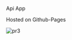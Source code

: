 Api App

Hosted on Github-Pages


![pr3](https://user-images.githubusercontent.com/78624317/171369722-8a90340c-79c2-4a45-8685-27f4dcaab19d.JPG)
